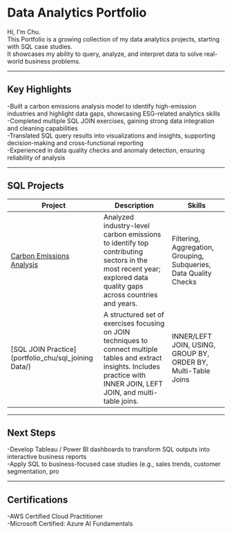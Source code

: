 # Data Analytics Portfolio  

Hi, I'm Chu.  
This Portfolio is a growing collection of my data analytics projects, starting with SQL case studies.  
It showcases my ability to query, analyze, and interpret data to solve real-world business problems.  

---

## Key Highlights  
-Built a carbon emissions analysis model to identify high-emission industries and highlight data gaps, showcasing ESG-related analytics skills  
-Completed multiple SQL JOIN exercises, gaining strong data integration and cleaning capabilities  
-Translated SQL query results into visualizations and insights, supporting decision-making and cross-functional reporting  
-Experienced in data quality checks and anomaly detection, ensuring reliability of analysis  

---

## SQL Projects  

| Project | Description | Skills |
| --- | --- | --- |
| [Carbon Emissions Analysis](sql_analysis_carbon_emissions) | Analyzed industry-level carbon emissions to identify top contributing sectors in the most recent year; explored data quality gaps across countries and years. | Filtering, Aggregation, Grouping, Subqueries, Data Quality Checks |
| [SQL JOIN Practice](portfolio_chu/sql_joining Data/) | A structured set of exercises focusing on JOIN techniques to connect multiple tables and extract insights. Includes practice with INNER JOIN, LEFT JOIN, and multi-table joins. | INNER/LEFT JOIN, USING, GROUP BY, ORDER BY, Multi-Table Joins |

---

## Next Steps  
-Develop Tableau / Power BI dashboards to transform SQL outputs into interactive business reports  
-Apply SQL to business-focused case studies (e.g., sales trends, customer segmentation, pro


---

## Certifications  
-AWS Certified Cloud Practitioner  
-Microsoft Certified: Azure AI Fundamentals  
